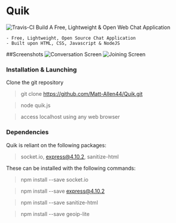 # Quik
![Travis-CI Build](https://api.travis-ci.org/Matt-Allen44/Quik.svg)
A Free, Lightweight & Open Web Chat Application

    - Free, Lightweight, Open Source Chat Application
    - Built upon HTML, CSS, Javascript & NodeJS
##Screenshots
![Conversation Screen](http://i.imgur.com/sEtoEDY.png)
![Joining Screen](http://i.imgur.com/xSgs1bD.png)


### Installation & Launching
Clone the git repository
> git clone https://github.com/Matt-Allen44/Quik.git

> node quik.js

> access localhost using any web browser

### Dependencies    
Quik is reliant on the following packages:
> socket.io, express@4.10.2, sanitize-html

These can be installed with the following commands:
> npm install --save socket.io

> npm install --save express@4.10.2

> npm install --save sanitize-html

> npm install --save geoip-lite
